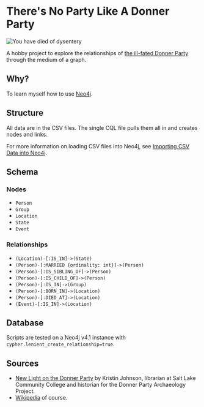 # There's No Party Like A Donner Party

![You have died of dysentery](https://i.imgur.com/L6o0abQ.jpg)

A hobby project to explore the relationships of [the ill-fated Donner Party](https://en.wikipedia.org/wiki/Donner_Party)
through the medium of a graph.

## Why?

To learn myself how to use [Neo4j](https://neo4j.com/).

## Structure

All data are in the CSV files. The single CQL file pulls them all in and creates
nodes and links.

For more information on loading CSV files into Neo4j, see
[Importing CSV Data into Neo4j](https://neo4j.com/developer/guide-import-csv/).

## Schema

### Nodes

* `Person`
* `Group`
* `Location`
* `State`
* `Event`

### Relationships

* `(Location)-[:IS_IN]->(State)`
* `(Person)-[:MARRIED {ordinality: int}]->(Person)`
* `(Person)-[:IS_SIBLING_OF]->(Person)`
* `(Person)-[:IS_CHILD_OF]->(Person)`
* `(Person)-[:IS_IN]->(Group)`
* `(Person)-[:BORN_IN]->(Location)`
* `(Person)-[:DIED_AT]->(Location)`
* `(Event)-[:IS_IN]->(Location)`

## Database

Scripts are tested on a Neo4j v4.1 instance with
`cypher.lenient_create_relationship=true`.

## Sources

* [New Light on the Donner Party](https://user.xmission.com/~octa/DonnerParty/index.html) by Kristin Johnson, librarian at Salt Lake Community College and historian for the Donner Party Archaeology Project.
* [Wikipedia](https://en.wikipedia.org/wiki/Donner_Party) of course.

